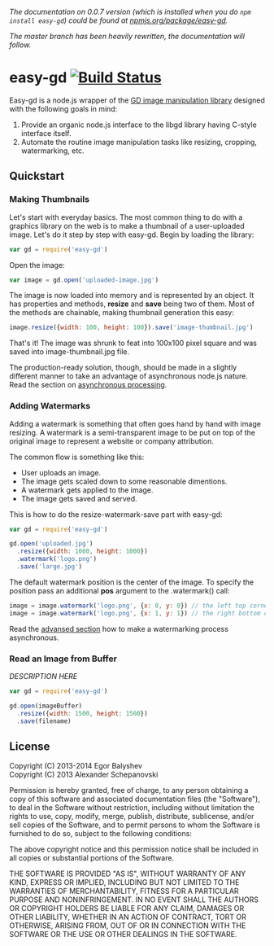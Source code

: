 _The documentation on 0.0.7 version (which is installed when you do ``npm install easy-gd``) could be found at [npmjs.org/package/easy-gd](https://npmjs.org/package/easy-gd)._

_The master branch has been heavily rewritten, the documentation will follow._

# easy-gd [![Build Status](https://travis-ci.org/furagu/easy-gd.png?branch=master)](https://travis-ci.org/furagu/easy-gd)

Easy-gd is a node.js wrapper of the [GD image manipulation library](http://libgd.bitbucket.org) designed with the following goals in mind:

1. Provide an organic node.js interface to the libgd library having C-style interface itself.
2. Automate the routine image manipulation tasks like resizing, cropping, watermarking, etc.

## Quickstart

### Making Thumbnails

Let's start with everyday basics. The most common thing to do with a graphics library on the web is to make a thumbnail of a user-uploaded image. Let's do it step by step with easy-gd. Begin by loading the library:

```js
var gd = require('easy-gd')
```

Open the image:

```js
var image = gd.open('uploaded-image.jpg')
```

The image is now loaded into memory and is represented by an object. It has properties and methods, __resize__ and __save__ being two of them. Most of the methods are chainable, making thumbnail generation this easy:

```js
image.resize({width: 100, height: 100}).save('image-thumbnail.jpg')
```

That's it! The image was shrunk to feat into 100x100 pixel square and was saved into image-thumbnail.jpg file.

The production-ready solution, though, should be made in a slightly different manner to take an advantage of asynchronous node.js nature. Read the section on [asynchronous processing](#TODO).

### Adding Watermarks

Adding a watermark is something that often goes hand by hand with image resizing. A watermark is a semi-transparent image to be put on top of the original image to represent a website or company attribution.

The common flow is something like this:

* User uploads an image.
* The image gets scaled down to some reasonable dimentions.
* A watermark gets applied to the image.
* The image gets saved and served.

This is how to do the resize-watermark-save part with easy-gd:

```js
var gd = require('easy-gd')

gd.open('uploaded.jpg')
  .resize({width: 1000, height: 1000})
  .watermark('logo.png')
  .save('large.jpg')
```

The default watermark position is the center of the image. To specify the position pass an additional __pos__ argument to the .watermark() call:

```js
image = image.watermark('logo.png', {x: 0, y: 0}) // the left top corner
image = image.watermark('logo.png', {x: 1, y: 1}) // the right bottom corner
```

Read the [advansed section](#TODO) how to make a watermarking process asynchronous.

### Read an Image from Buffer

_DESCRIPTION HERE_

```js
var gd = require('easy-gd')

gd.open(imageBuffer)
  .resize({width: 1500, height: 1500})
  .save(filename)
```

## License

Copyright (C) 2013-2014 Egor Balyshev<br>
Copyright (C) 2013 Alexander Schepanovski

Permission is hereby granted, free of charge, to any person obtaining a copy of this software and associated documentation files (the "Software"), to deal in the Software without restriction, including without limitation the rights to use, copy, modify, merge, publish, distribute, sublicense, and/or sell copies of the Software, and to permit persons to whom the Software is furnished to do so, subject to the following conditions:

The above copyright notice and this permission notice shall be included in all copies or substantial portions of the Software.

THE SOFTWARE IS PROVIDED "AS IS", WITHOUT WARRANTY OF ANY KIND, EXPRESS OR IMPLIED, INCLUDING BUT NOT LIMITED TO THE WARRANTIES OF MERCHANTABILITY, FITNESS FOR A PARTICULAR PURPOSE AND NONINFRINGEMENT. IN NO EVENT SHALL THE AUTHORS OR COPYRIGHT HOLDERS BE LIABLE FOR ANY CLAIM, DAMAGES OR OTHER LIABILITY, WHETHER IN AN ACTION OF CONTRACT, TORT OR OTHERWISE, ARISING FROM, OUT OF OR IN CONNECTION WITH THE SOFTWARE OR THE USE OR OTHER DEALINGS IN THE SOFTWARE.

